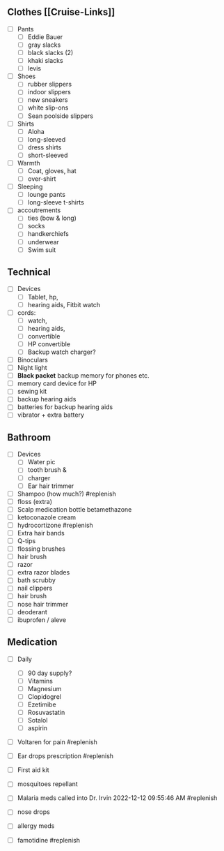 ## Clothes [[Cruise-Links]]
- [ ] Pants
	- [ ] Eddie Bauer
	- [ ] gray slacks
	- [ ] black slacks (2)
	- [ ] khaki slacks
	- [ ] levis 
- [ ] Shoes
	- [ ] rubber slippers
	- [ ] indoor slippers
	- [ ] new sneakers
	- [ ] white slip-ons
	- [ ] Sean poolside slippers
- [ ] Shirts
	- [ ] Aloha
	- [ ] long-sleeved
	- [ ] dress shirts
	- [ ] short-sleeved
- [ ] Warmth
	- [ ] Coat, gloves, hat
	- [ ] over-shirt
- [ ] Sleeping
	- [ ] lounge pants
	- [ ] long-sleeve t-shirts
- [ ] accoutrements
	- [ ] ties (bow & long)
	- [ ] socks
	- [ ] handkerchiefs
	- [ ] underwear
	- [ ] Swim suit
## Technical
- [ ] Devices
	- [ ] Tablet, hp,
	- [ ] hearing aids, Fitbit watch
- [ ] cords: 
	- [ ] watch, 
	- [ ] hearing aids, 
	- [ ] convertible
	- [ ] HP convertible
	- [ ] Backup watch charger?
- [ ] Binoculars
- [ ] Night light
- [ ] **Black packet** backup memory for phones etc.
- [ ] memory card device for HP
- [ ] sewing kit
- [ ] backup hearing aids
- [ ] batteries for backup hearing aids
- [ ] vibrator + extra battery 
## Bathroom
- [ ] Devices
	- [ ] Water pic
	- [ ] tooth brush & 
	- [ ] charger
	- [ ] Ear hair trimmer
- [ ] Shampoo (how much?) #replenish 
- [ ] floss (extra)
- [ ] Scalp medication bottle betamethazone
- [ ] ketoconazole cream
- [ ] hydrocortizone #replenish 
- [ ] Extra hair bands
- [ ] Q-tips
- [ ] flossing brushes
- [ ] hair brush
- [ ] razor 
- [ ] extra razor blades
- [ ] bath scrubby
- [ ] nail clippers
- [ ] hair brush
- [ ] nose hair trimmer
- [ ] deoderant
- [ ] ibuprofen / aleve
## Medication
- [ ] Daily
	- [ ] 90 day supply?
	- [ ] Vitamins
	- [ ] Magnesium
	- [ ] Clopidogrel
	- [ ] Ezetimibe
	- [ ] Rosuvastatin
	- [ ] Sotalol
	- [ ] aspirin
- [ ] Voltaren for pain #replenish
- [ ] Ear drops prescription #replenish
- [ ] First aid kit
- [ ] mosquitoes repellant
- [ ] Malaria meds called into Dr. Irvin 2022-12-12 09:55:46 AM #replenish 
- [ ] nose drops
- [ ] allergy meds
- [ ] famotidine #replenish 


